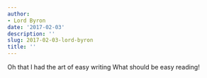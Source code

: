 ```yaml
---
author:
- Lord Byron
date: '2017-02-03'
description: ''
slug: 2017-02-03-lord-byron
title: ''
---
```

Oh that I had the art of easy writing
What should be easy reading!



